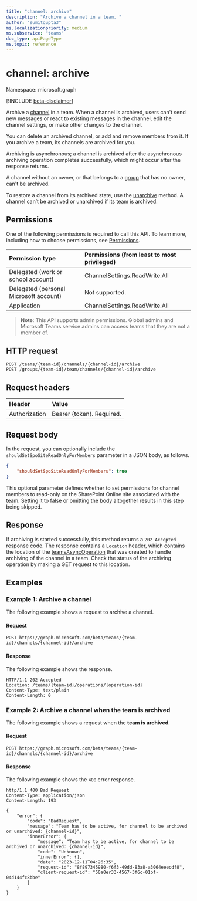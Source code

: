 ```yaml
---
title: "channel: archive"
description: "Archive a channel in a team. "
author: "sumitgupta3"
ms.localizationpriority: medium
ms.subservice: "teams"
doc_type: apiPageType
ms.topic: reference
---
```


# channel: archive

Namespace: microsoft.graph

[!INCLUDE [beta-disclaimer](../../includes/beta-disclaimer.md)]

Archive a [channel](../resources/channel.md) in a team. When a channel is archived, users can't send new messages or react to existing messages in the channel, edit the channel settings, or make other changes to the channel.

You can delete an archived channel, or add and remove members from it. If you archive a team, its channels are archived for you.

Archiving is asynchronous; a channel is archived after the asynchronous archiving operation completes successfully, which might occur after the response returns.

A channel without an owner, or that belongs to a [group](../resources/group.md) that has no owner, can't be archived.

To restore a channel from its archived state, use the [unarchive](channel-unarchive.md) method. A channel can’t be archived or unarchived if its team is archived.

## Permissions
One of the following permissions is required to call this API. To learn more, including how to choose permissions, see [Permissions](/graph/permissions-reference).

|Permission type      | Permissions (from least to most privileged)              |
|:--------------------|:---------------------------------------------------------|
|Delegated (work or school account) | ChannelSettings.ReadWrite.All |
|Delegated (personal Microsoft account) | Not supported.    |
|Application | ChannelSettings.ReadWrite.All |

> **Note**: This API supports admin permissions. Global admins and Microsoft Teams service admins can access teams that they are not a member of.

## HTTP request
<!-- { "blockType": "ignored" } -->
```http
POST /teams/{team-id}/channels/{channel-id}/archive
POST /groups/{team-id}/team/channels/{channel-id}/archive
```

## Request headers

| Header       | Value |
|:---------------|:--------|
| Authorization  | Bearer {token}. Required.  |

## Request body

In the request, you can optionally include the `shouldSetSpoSiteReadOnlyForMembers` parameter in a JSON body, as follows.
```JSON
{
    "shouldSetSpoSiteReadOnlyForMembers": true
}
```
This optional parameter defines whether to set permissions for channel members to read-only on the SharePoint Online site associated with the team. Setting it to false or omitting the body altogether results in this step being skipped.

## Response

If archiving is started successfully, this method returns a `202 Accepted` response code. The response contains a `Location` header, which contains the location of the [teamsAsyncOperation](../resources/teamsasyncoperation.md) that was created to handle archiving of the channel in a team. Check the status of the archiving operation by making a GET request to this location.

## Examples

### Example 1: Archive a channel

The following example shows a request to archive a channel.

#### Request

<!-- {
  "blockType": "request",
  "name": "archive_channel"
}-->
```http
POST https://graph.microsoft.com/beta/teams/{team-id}/channels/{channel-id}/archive
```

#### Response

The following example shows the response.
<!-- {
  "blockType": "response",
  "name": "archive_channel"
}-->
```http
HTTP/1.1 202 Accepted
Location: /teams/{team-id}/operations/{operation-id}
Content-Type: text/plain
Content-Length: 0
```

### Example 2: Archive a channel when the team is archived

The following example shows a request when the **team is archived**.

#### Request

<!-- { "blockType": "ignored" } -->
```http
POST https://graph.microsoft.com/beta/teams/{team-id}/channels/{channel-id}/archive
```

#### Response
The following example shows the `400` error response.

<!-- { "blockType": "ignored" } -->

```http
http/1.1 400 Bad Request
Content-Type: application/json
Content-Length: 193

{
    "error": {
        "code": "BadRequest",
        "message": "Team has to be active, for channel to be archived or unarchived: {channel-id}",
        "innerError": {
            "message": "Team has to be active, for channel to be archived or unarchived: {channel-id}",
            "code": "Unknown",
            "innerError": {},
            "date": "2023-12-11T04:26:35",
            "request-id": "8f897345980-f6f3-49dd-83a8-a3064eeecdf8",
            "client-request-id": "50a0er33-4567-3f6c-01bf-04d144fc8bbe"
        }
    }
}

```

<!-- uuid: e848414b-4669-4484-ac36-1504c58a3fb8
2015-10-25 14:57:30 UTC -->
<!--
{
  "type": "#page.annotation",
  "description": "Archive Channel",
  "keywords": "",
  "section": "documentation",
  "tocPath": "",
  "suppressions": []
}
-->

